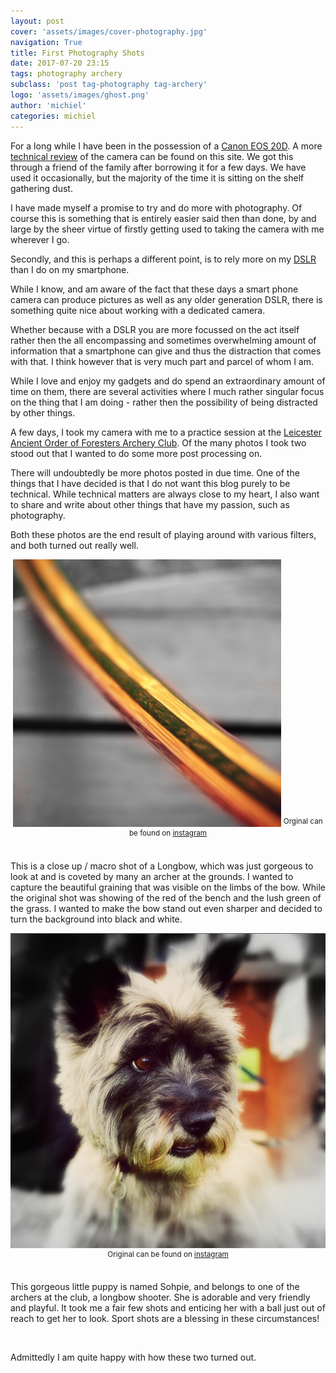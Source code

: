 ```yaml
---
layout: post
cover: 'assets/images/cover-photography.jpg'
navigation: True
title: First Photography Shots
date: 2017-07-20 23:15
tags: photography archery
subclass: 'post tag-photography tag-archery'
logo: 'assets/images/ghost.png'
author: 'michiel'
categories: michiel 
---
```


For a long while I have been in the possession of a [Canon EOS 20D](https://en.wikipedia.org/wiki/Canon_EOS_20D). A more [technical review](https://www.dpreview.com/reviews/canoneos20d) of the camera can be found on this site. We got this through a friend of the family after borrowing it for a few days. We have used it occasionally, but the majority of the time it is sitting on the shelf gathering dust.

I have made myself a promise to try and do more with photography. Of course this is something that is entirely easier said then than done, by and large by the sheer virtue of firstly getting used to taking the camera with me wherever I go. 

Secondly, and this is perhaps a different point, is to rely more on my [DSLR](https://en.wikipedia.org/wiki/Digital_single-lens_reflex_camera) than I do on my smartphone.  

While I know, and am aware of the fact that these days a smart phone camera can produce pictures as well as any older generation DSLR, there is something quite nice about working with a dedicated camera. 

Whether because with a DSLR you are more focussed on the act itself rather then the all encompassing and sometimes overwhelming amount of information that a smartphone can give and thus the distraction that comes with that. I think however that is very much part and parcel of whom I am. 

While I love and enjoy my gadgets and do spend an extraordinary amount of time on them, there are several activities where I much rather singular focus on the thing that I am doing - rather then the possibility of being distracted by other things.

A few days, I took my camera with me to a practice session at the [Leicester Ancient Order of Foresters Archery Club](http://www.laofac.com/). Of the many photos I took two stood out that I wanted to do some more post processing on.

There will undoubtedly be more photos posted in due time. One of the things that I have decided is that I do not want this blog purely to be technical. While technical matters are always close to my heart, I also want to share and write about other things that have my passion, such as photography.

Both these photos are the end result of playing around with various filters, and both turned out really well.

<div style="text-align:center">
  <img src="/assets/images/2017/07/longbow-1.jpg" alt="Longbow at rest" width="85%" height="85%">
  <sup>Orginal can be found on <a href="https://www.instagram.com/p/BWxy3EFA0vR/?taken-by=michiel_van_wessem&hl=en">instagram</a></sup>
</div>

<br />

This is a close up / macro shot of a Longbow, which was just gorgeous to look at and is coveted by many an archer at the grounds. I wanted to capture the beautiful graining that was visible on the limbs of the bow. While the original shot was showing of the red of the bench and the lush green of the grass. I wanted to make the bow stand out even sharper and decided to turn the background into black and white. 

<div style="text-align:center">
  <img src="/assets/images/2017/07/sophie-1.jpg" alt="Sophie, a gorgeous puppy">
  <sup>Original can be found on <a href="https://www.instagram.com/p/BWxRGQlgDfW/?taken-by=michiel_van_wessem&hl=en">instagram</a></sup>
</div>

<br />

This gorgeous little puppy is named Sohpie, and belongs to one of the archers at the club, a longbow shooter. She is adorable and very friendly and playful. It took me a fair few shots and enticing her with a ball just out of reach to get her to look. Sport shots are a blessing in these circumstances!

&nbsp;

Admittedly I am quite happy with how these two turned out.




